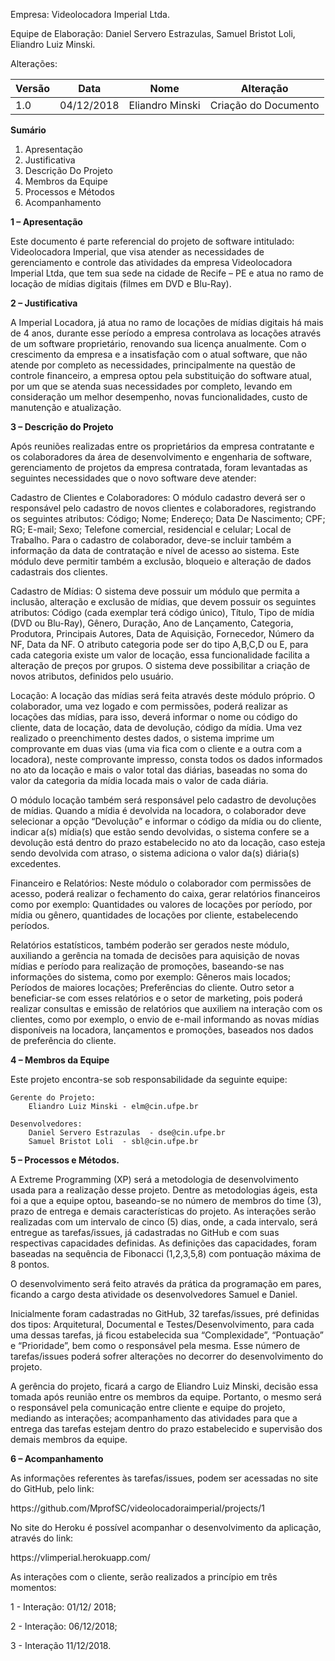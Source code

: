 <p>Empresa: Videolocadora Imperial Ltda.</p>
<p>Equipe de Elaboração: Daniel Servero Estrazulas, Samuel Bristot Loli, Eliandro Luiz Minski.</p>
<p>Alterações:</p>

<table>
<thead>
<tr>
<th>Versão</th>
<th>Data</th>
<th>Nome</th>
<th>Alteração</th>
</tr>
</thead>
<tbody>
<tr>
<td>1.0</td>
<td>04/12/2018</td>
<td>Eliandro Minski</td>
<td>Criação do Documento</td>    
</tbody>
</table>

<p><strong>Sumário</strong></p>
<ol>
<li>Apresentação                      </li>
<li>Justificativa                     </li>
<li>Descrição Do Projeto              </li>
<li>Membros da Equipe                 </li>
<li>Processos e Métodos               </li>
<li>Acompanhamento                    </li>
</ol>


<p><strong>1 – Apresentação</strong></p>
<p>Este documento é parte referencial do projeto de software intitulado: Videolocadora Imperial, que visa atender as necessidades de gerenciamento e controle das atividades da empresa Videolocadora Imperial Ltda, que tem sua sede na cidade de Recife – PE e atua no ramo de locação de mídias digitais (filmes em DVD e Blu-Ray).</p>
<p><strong>2 – Justificativa</strong></p>
<p>A Imperial Locadora, já atua no ramo de locações de mídias digitais há mais de 4 anos, durante esse período a empresa controlava as locações através de um software proprietário, renovando sua licença anualmente. Com o crescimento da empresa e a insatisfação com o atual software, que não atende por completo as necessidades, principalmente na questão de controle financeiro, a empresa optou pela substituição do software atual, por um que se atenda suas necessidades por completo, levando em consideração um melhor desempenho, novas funcionalidades, custo de manutenção e atualização.</p>
<p><strong>3 – Descrição do Projeto</strong></p>
<p>Após reuniões realizadas entre os proprietários da empresa contratante e os colaboradores da área de desenvolvimento e engenharia de software, gerenciamento de projetos da empresa contratada, foram levantadas as seguintes necessidades que o novo software deve atender:<p>
<p> Cadastro de Clientes e Colaboradores: O módulo cadastro deverá ser o responsável pelo cadastro de novos clientes e colaboradores, registrando os seguintes atributos: Código; Nome; Endereço; Data De Nascimento; CPF; RG; E-mail; Sexo; Telefone comercial, residencial e celular; Local de Trabalho. Para o cadastro de colaborador, deve-se incluir também a informação da data de contratação e nível de acesso ao sistema. Este módulo deve permitir também a exclusão, bloqueio e alteração de dados cadastrais dos clientes.</p>
<p>Cadastro de Mídias: O sistema deve possuir um módulo que permita a inclusão, alteração e exclusão de mídias, que devem possuir os seguintes atributos: Código (cada exemplar terá código único), Título, Tipo de mídia (DVD ou Blu-Ray), Gênero, Duração, Ano de Lançamento, Categoria, Produtora, Principais Autores, Data de Aquisição, Fornecedor, Número da NF, Data da NF. O atributo categoria pode ser do tipo A,B,C,D ou E, para cada categoria existe um valor de locação, essa funcionalidade facilita a alteração de preços por grupos. O sistema deve possibilitar a criação de novos atributos, definidos pelo usuário.</p>
<p>Locação: A locação das mídias será feita através deste módulo próprio. O colaborador, uma vez logado e com permissões, poderá realizar as locações das mídias, para isso, deverá informar o nome ou código do cliente, data de locação, data de devolução, código da mídia. Uma vez realizado o preenchimento destes dados, o sistema imprime um comprovante em duas vias (uma via fica com o cliente e a outra com a locadora), neste comprovante impresso, consta todos os dados informados no ato da locação e mais o valor total das diárias, baseadas no soma do valor da categoria da mídia locada mais o valor de cada diária.</p>
<p>O módulo locação também será responsável pelo cadastro de devoluções de mídias. Quando a mídia é devolvida na locadora, o colaborador deve selecionar a opção “Devolução” e informar o código da mídia ou do cliente, indicar a(s) mídia(s) que estão sendo devolvidas, o sistema confere se a devolução está dentro do prazo estabelecido no ato da locação, caso esteja sendo devolvida com atraso, o sistema adiciona o valor da(s) diária(s) excedentes.</p>
<p>Financeiro e Relatórios: Neste módulo o colaborador com permissões de acesso, poderá realizar o fechamento do caixa, gerar relatórios financeiros como por exemplo: Quantidades ou valores de locações por período, por mídia ou gênero, quantidades de locações por cliente, estabelecendo períodos.</p>
<p>Relatórios estatísticos, também poderão ser gerados neste módulo, auxiliando a gerência na tomada de decisões para aquisição de novas mídias e período para realização de promoções, baseando-se nas informações do sistema, como por exemplo: Gêneros mais locados; Períodos de maiores locações; Preferências do cliente. Outro setor a beneficiar-se com esses relatórios e o setor de marketing, pois poderá realizar consultas e emissão de relatórios que auxiliem na interação com os clientes, como por exemplo, o envio de e-mail informando as novas mídias disponíveis na locadora, lançamentos e promoções, baseados nos dados de preferência do cliente.</p> 

<p><strong>4 – Membros da Equipe</strong></p>
<p>Este projeto encontra-se sob responsabilidade da seguinte equipe:</p>

	Gerente do Projeto:
		Eliandro Luiz Minski - elm@cin.ufpe.br
	
	Desenvolvedores:
		Daniel Servero Estrazulas  - dse@cin.ufpe.br
		Samuel Bristot Loli  - sbl@cin.ufpe.br



<p><strong>5 – Processos e Métodos.</strong></p>
<p>A Extreme Programming (XP) será a metodologia de desenvolvimento usada para a realização desse projeto. Dentre as metodologias ágeis, esta foi a que a equipe optou, baseando-se no número de membros do time (3), prazo de entrega e demais características do projeto. As interações serão realizadas com um intervalo de cinco (5) dias, onde, a cada intervalo, será entregue as tarefas/issues, já cadastradas no GitHub e com suas respectivas capacidades definidas. As definições das capacidades, foram baseadas na sequência de Fibonacci (1,2,3,5,8) com pontuação máxima de 8 pontos.</p>
<p>O desenvolvimento será feito através da prática da programação em pares, ficando a cargo desta atividade os desenvolvedores Samuel e Daniel.</p>
<p>Inicialmente foram cadastradas no GitHub, 32 tarefas/issues, pré definidas dos tipos: Arquitetural, Documental e Testes/Desenvolvimento, para cada uma dessas tarefas, já ficou estabelecida sua “Complexidade”, “Pontuação” e “Prioridade”, bem como o responsável pela mesma. Esse número de tarefas/issues poderá sofrer alterações no decorrer do desenvolvimento do projeto.</p>
<p>A gerência do projeto, ficará a cargo de Eliandro Luiz Minski, decisão essa tomada após reunião entre os membros da equipe. Portanto, o mesmo será o responsável pela comunicação entre cliente e equipe do projeto, mediando as interações; acompanhamento das atividades para que a entrega das tarefas estejam dentro do prazo estabelecido e supervisão dos demais membros da equipe.</p>

<p><strong>6 – Acompanhamento</strong></p>

<p>As informações referentes às tarefas/issues, podem ser acessadas no site do GitHub, pelo link:</p>
<p>https://github.com/MprofSC/videolocadoraimperial/projects/1</p>
<p>No site do Heroku é possível acompanhar o desenvolvimento da aplicação, através do link:</p>
<p>https://vlimperial.herokuapp.com/</p>

<p>As interações com o cliente, serão realizados a princípio em três momentos:</p>
<p>1 - Interação: 01/12/ 2018;</p>
<p>2 - Interação: 06/12/2018;</p>
<p>3 - Interação  11/12/2018.</p>
